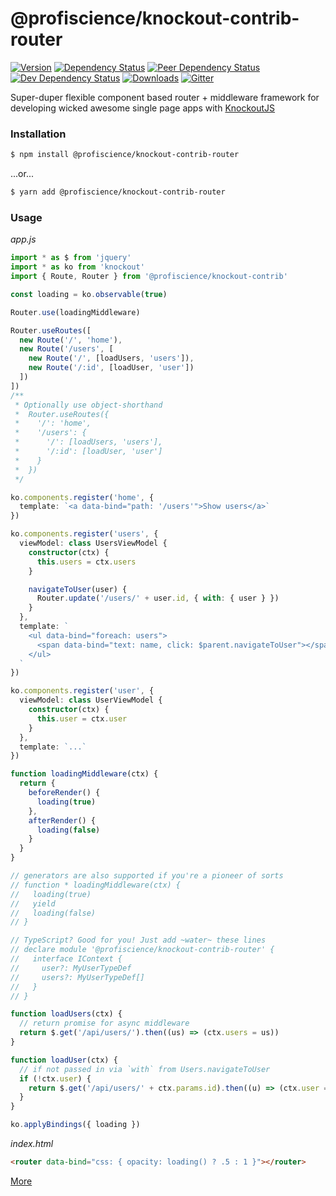 # @profiscience/knockout-contrib-router

[![Version][npm-version-shield]][npm]
[![Dependency Status][david-dm-shield]][david-dm]
[![Peer Dependency Status][david-dm-peer-shield]][david-dm-peer]
[![Dev Dependency Status][david-dm-dev-shield]][david-dm-dev]
[![Downloads][npm-stats-shield]][npm-stats]
[![Gitter][gitter-shield]][gitter]

Super-duper flexible component based router + middleware framework for developing wicked awesome single page apps with [KnockoutJS][]

### Installation

```bash
$ npm install @profiscience/knockout-contrib-router
```

...or...

```bash
$ yarn add @profiscience/knockout-contrib-router
```

### Usage

_app.js_

```typescript
import * as $ from 'jquery'
import * as ko from 'knockout'
import { Route, Router } from '@profiscience/knockout-contrib'

const loading = ko.observable(true)

Router.use(loadingMiddleware)

Router.useRoutes([
  new Route('/', 'home'),
  new Route('/users', [
    new Route('/', [loadUsers, 'users']),
    new Route('/:id', [loadUser, 'user'])
  ])
])
/**
 * Optionally use object-shorthand
 *  Router.useRoutes({
 *    '/': 'home',
 *    '/users': {
 *      '/': [loadUsers, 'users'],
 *      '/:id': [loadUser, 'user']
 *    }
 *  })
 */

ko.components.register('home', {
  template: `<a data-bind="path: '/users'">Show users</a>`
})

ko.components.register('users', {
  viewModel: class UsersViewModel {
    constructor(ctx) {
      this.users = ctx.users
    }

    navigateToUser(user) {
      Router.update('/users/' + user.id, { with: { user } })
    }
  },
  template: `
    <ul data-bind="foreach: users">
      <span data-bind="text: name, click: $parent.navigateToUser"></span>
    </ul>
  `
})

ko.components.register('user', {
  viewModel: class UserViewModel {
    constructor(ctx) {
      this.user = ctx.user
    }
  },
  template: `...`
})

function loadingMiddleware(ctx) {
  return {
    beforeRender() {
      loading(true)
    },
    afterRender() {
      loading(false)
    }
  }
}

// generators are also supported if you're a pioneer of sorts
// function * loadingMiddleware(ctx) {
//   loading(true)
//   yield
//   loading(false)
// }

// TypeScript? Good for you! Just add ~water~ these lines
// declare module '@profiscience/knockout-contrib-router' {
//   interface IContext {
//     user?: MyUserTypeDef
//     users?: MyUserTypeDef[]
//   }
// }

function loadUsers(ctx) {
  // return promise for async middleware
  return $.get('/api/users/').then((us) => (ctx.users = us))
}

function loadUser(ctx) {
  // if not passed in via `with` from Users.navigateToUser
  if (!ctx.user) {
    return $.get('/api/users/' + ctx.params.id).then((u) => (ctx.user = u))
  }
}

ko.applyBindings({ loading })
```

_index.html_

```html
<router data-bind="css: { opacity: loading() ? .5 : 1 }"></router>
```

[More](./docs)

[knockoutjs]: https://knockoutjs.com
[david-dm]: https://david-dm.org/Profiscience/knockout-contrib?path=packages/router
[david-dm-shield]: https://david-dm.org/Profiscience/knockout-contrib/status.svg?path=packages/router
[david-dm-peer]: https://david-dm.org/Profiscience/knockout-contrib?path=packages/router&type=peer
[david-dm-peer-shield]: https://david-dm.org/Profiscience/knockout-contrib/peer-status.svg?path=packages/router
[david-dm-dev]: https://david-dm.org/Profiscience/knockout-contrib?path=packages/router&type=dev
[david-dm-dev-shield]: https://david-dm.org/Profiscience/knockout-contrib/dev-status.svg?path=packages/router
[npm]: https://www.npmjs.com/package/@profiscience/knockout-contrib-router
[npm-version-shield]: https://img.shields.io/npm/v/@profiscience/knockout-contrib-router.svg
[npm-stats]: http://npm-stat.com/charts.html?package=@profiscience/knockout-contrib-router&author=&from=&to=
[npm-stats-shield]: https://img.shields.io/npm/dt/@profiscience/knockout-contrib-router.svg?maxAge=2592000
[gitter]: https://gitter.im/Profiscience/ko-component-router
[gitter-shield]: https://img.shields.io/gitter/room/profiscience/ko-component-router.svg
